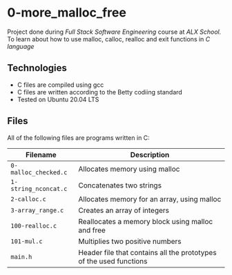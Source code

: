 # 0-more_malloc_free
Project done during *Full Stack Software Engineering* course at *ALX School.* To learn about how to use malloc, calloc, realloc and exit functions in *C language*

## Technologies
* C files are compiled using gcc
* C files are written according to the Betty codiing standard
* Tested on Ubuntu 20.04 LTS
## Files
All of the following files are programs written in C:

| Filename | Description |
| -------- | ------------ |
| `0-malloc_checked.c` | Allocates memory using malloc |
| `1-string_nconcat.c` | Concatenates two strings |
| `2-calloc.c` | Allocates memory for an array, using malloc |
| `3-array_range.c` | Creates an array of integers |
| `100-realloc.c` | Reallocates a memory block using malloc and free |
| `101-mul.c` | Multiplies two positive numbers |
| `main.h` | Header file that contains all the prototypes of the used functions |


